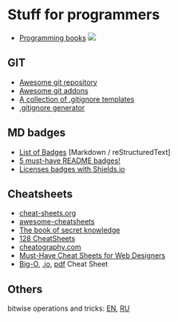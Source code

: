 # Stuff for programmers

* [Programming books](https://books.goalkicker.com/) ![][Freeware Icon]

## GIT

* [Awesome git repository](https://github.com/dictcp/awesome-git)
* [Awesome git addons](https://github.com/stevemao/awesome-git-addons)
* [A collection of .gitignore templates](https://github.com/github/gitignore)
* [.gitignore generator](https://www.toptal.com/developers/gitignore)

## MD badges

* [List of Badges](https://naereen.github.io/badges/) [Markdown / reStructuredText]
* [5 must-have README badges!](https://dev.to/kumar_abhirup/5-must-have-badges-to-add-in-your-readme-14c3)
* [Licenses badges with Shields.io](https://github.com/twbs/icons/blob/main/LICENSE.md)

## Cheatsheets

* [cheat-sheets.org](http://www.cheat-sheets.org/)
* [awesome-cheatsheets](https://github.com/LeCoupa/awesome-cheatsheets)
* [The book of secret knowledge](https://github.com/trimstray/the-book-of-secret-knowledge)
* [128 CheatSheets](https://dev.to/devmount/a-cheatsheet-of-128-cheatsheets-for-developers-f4m)
* [cheatography.com](https://cheatography.com/programming/)
* [Must-Have Cheat Sheets for Web Designers](http://www.graphicmania.net/must-have-cheat-sheets-for-web-designers/)
* [Big-O](https://www.bigocheatsheet.com/), [.io](https://bigocheatsheet.io/?dark-mode=true), [pdf](http://souravsengupta.com/cds2016/lectures/Complexity_Cheatsheet.pdf) Cheat Sheet

## Others

bitwise operations and tricks: [EN](https://github.com/keon/awesome-bits), [RU](https://tproger.ru/articles/awesome-bits/)

[OSS Icon]: https://jaywcjlove.github.io/sb/ico/min-oss.svg
[Freeware Icon]: https://jaywcjlove.github.io/sb/ico/min-free.svg
[hot Icon]: https://jaywcjlove.github.io/sb/ico/min-hot.svg
[tuijian Icon]: https://jaywcjlove.github.io/sb/ico/min-tuijian.svg
[bibei Icon]: https://jaywcjlove.github.io/sb/ico/min-bibei.svg
[red Icon]: https://jaywcjlove.github.io/sb/star/red.svg
[app-store Icon]: https://jaywcjlove.github.io/sb/ico/min-app-store.svg
[star0 Icon]: https://jaywcjlove.github.io/sb/star/red0.svg
[star1 Icon]: https://jaywcjlove.github.io/sb/star/red1.svg
[star2 Icon]: https://jaywcjlove.github.io/sb/star/red2.svg
[star3 Icon]: https://jaywcjlove.github.io/sb/star/red3.svg
[star4 Icon]: https://jaywcjlove.github.io/sb/star/red4.svg
[star5 Icon]: https://jaywcjlove.github.io/sb/star/red5.svg
